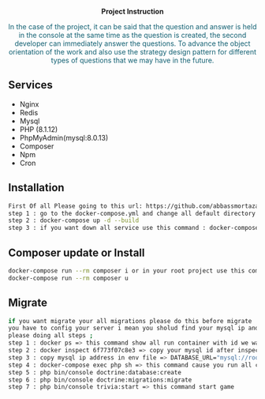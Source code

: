 <p align="center"><a href="https://laravel.com" target="_blank"></a> <b>Project Instruction</b>
<p align="center" style="color: #136173">
In the case of the project, it can be said that the question and answer is held in the console at the same time as the question is created, the second developer can immediately answer the questions. To advance the object orientation of the work and also use the strategy design pattern for different types of questions that we may have in the future. 
</p>



## Services
- Nginx
- Redis
- Mysql
- PHP (8.1.12)
- PhpMyAdmin(mysql:8.0.13)
- Composer
- Npm
- Cron

## Installation
```sh
First Of all Please going to this url: https://github.com/abbassmortazavi/docker-laravel  clone my docker file after that continue :
step 1 : go to the docker-compose.yml and change all default directory in volums like this => ../TriviaGame
step 2 : docker-compose up -d --build
step 3 : if you want down all service use this command : docker-compose up -d down
```

## Composer update or Install
```sh
docker-compose run --rm composer i or in your root project use this command : composer i
docker-compose run --rm composer u
```

## Migrate
```sh
if you want migrate your all migrations please do this before migrate :
you have to config your server i mean you sholud find your mysql ip and set in your env file.
please doing all steps ;
step 1 : docker ps => this command show all run container with id we want mysql id this is my mysql id : 6f773f07c8e3
step 2 : docker inspect 6f773f07c8e3 => copy your mysql id after inspect after run this you access your mysql ip address like this => "IPAddress": "172.19.0.3"
step 3 : copy mysql ip address in env file => DATABASE_URL="mysql://root:root@172.19.0.3:3306/trivia_game"
step 4 : docker-compose exec php sh => this command cause you run all console command in php container
step 5 : php bin/console doctrine:database:create
step 6 : php bin/console doctrine:migrations:migrate
step 7 : php bin/console trivia:start => this command start game
```
